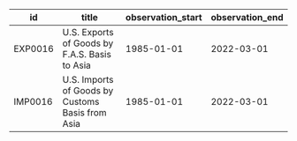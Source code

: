 | id      | title                                            | observation_start   | observation_end   |
|---------|--------------------------------------------------|---------------------|-------------------|
| EXP0016 | U.S. Exports of Goods by F.A.S. Basis to Asia    | 1985-01-01          | 2022-03-01        |
| IMP0016 | U.S. Imports of Goods by Customs Basis from Asia | 1985-01-01          | 2022-03-01        |